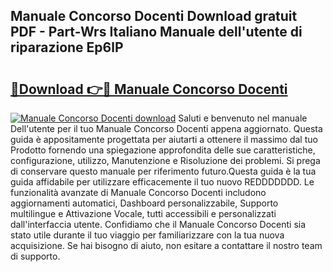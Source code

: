 ## Manuale Concorso Docenti Download gratuit PDF - Part-Wrs Italiano Manuale dell'utente di riparazione Ep6lP

# <h2><a href="http://dff135.blite.top/?on=Manuale+Concorso+Docenti">🔗Download 👉🔴 Manuale Concorso Docenti</a></h2>

[![Manuale Concorso Docenti download](https://i.imgur.com/lujVjoI.png)](http://dff135.blite.top/?on=Manuale+Concorso+Docenti)
Saluti e benvenuto nel manuale Dell'utente per il tuo Manuale Concorso Docenti appena aggiornato. Questa guida è appositamente progettata per aiutarti a ottenere il massimo dal tuo Prodotto fornendo una spiegazione approfondita delle sue caratteristiche, configurazione, utilizzo, Manutenzione e Risoluzione dei problemi. Si prega di conservare questo manuale per riferimento futuro.Questa guida è la tua guida affidabile per utilizzare efficacemente il tuo nuovo REDDDDDDD. Le funzionalità avanzate di Manuale Concorso Docenti includono aggiornamenti automatici, Dashboard personalizzabile, Supporto multilingue e Attivazione Vocale, tutti accessibili e personalizzati dall'interfaccia utente. Confidiamo che il Manuale Concorso Docenti sia stato utile durante il tuo viaggio per familiarizzare con la tua nuova acquisizione. Se hai bisogno di aiuto, non esitare a contattare il nostro team di supporto.
